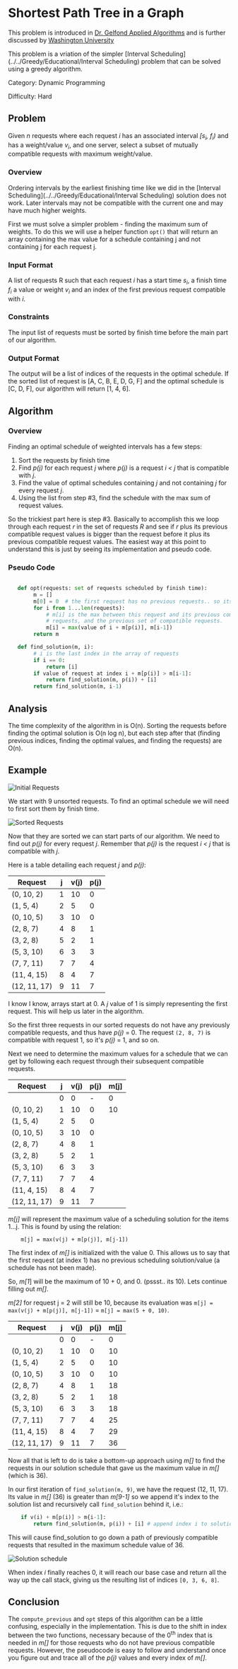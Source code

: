 # Shortest Path Tree in a Graph

This problem is introduced in [Dr. Gelfond Applied Algorithms](http://redwood.cs.ttu.edu/~mgelfond/FALL-2012/slides.pdf) and is further discussed by [Washington University](https://courses.cs.washington.edu/courses/cse521/13wi/slides/06dp-sched.pdf)

This problem is a vriation of the simpler [Interval Scheduling](../../Greedy/Educational/Interval Scheduling) problem that can be solved using a greedy algorithm.

Category: Dynamic Programming

Difficulty: Hard

## Problem
Given _n_ requests where each request _i_ has an associated interval _[s<sub>i</sub>, f<sub>i</sub>)_ and has a weight/value
_v<sub>i</sub>_, and one server, select a subset of mutually compatible requests with maximum weight/value.

### Overview
Ordering intervals by the earliest finishing time like we did in the [Interval Scheduling](../../Greedy/Educational/Interval Scheduling) solution does not work.
Later intervals may not be compatible with the current one and may have much higher weights.

First we must solve a simpler problem - finding the maximum sum of weights. To do this we will use a helper function `opt()` that will return
an array containing the max value for a schedule containing j and not containing j for each request j.

### Input Format

A list of requests R such that each request _i_ has a start time _s<sub>i</sub>_, a finish time _f<sub>i</sub>_ a value or weight _v<sub>i</sub>_ and an index
of the first previous request compatible with _i_.

### Constraints
The input list of requests must be sorted by finish time before the main part of our algorithm.

### Output Format
The output will be a list of indices of the requests in the optimal schedule. If the sorted list of request is [A, C, B, E, D, G, F] and the optimal
schedule is [C, D, F], our algorithm will return [1, 4, 6].

## Algorithm
### Overview
Finding an optimal schedule of weighted intervals has a few steps:
1. Sort the requests by finish time
2. Find _p(j)_ for each request _j_ where _p(j)_ is a request _i < j_ that is compatible with _j_.
3. Find the value of optimal schedules containing _j_ and not containing _j_ for every request _j_.
4. Using the list from step #3, find the schedule with the max sum of request values.

So the trickiest part here is step #3. Basically to accomplish this we loop through each request _r_ in the set of requests _R_ and see if _r_ plus its previous
compatible request values is bigger than the request before it plus its previous compatible request values. The easiest way at this point to understand this is just by seeing
its implementation and pseudo code.



### Pseudo Code

```Python

   def opt(requests: set of requests scheduled by finish time):
        m = []
        m[0] = 0  # the first request has no previous requests.. so its opt is 0
        for i from 1...len(requests):
            # m[i] is the max between this request and its previous compatible
            # requests, and the previous set of compatible requests.
            m[i] = max(value of i + m[p(i)], m[i-1])
        return m

   def find_solution(m, i):
        # i is the last index in the array of requests
        if i == 0:
            return [i]
        if value of request at index i + m[p(i)] > m[i-1]:
            return find_solution(m, p(i)) + [i]
        return find_solution(m, i-1)

```

## Analysis
The time complexity of the algorithm in is O(n). Sorting the requests before finding the optimal solution is O(n log n), but each step after that (finding previous indices, finding the optimal values, and finding the requests) are O(n).

## Example
![Initial Requests](./assets/initial.png)

We start with 9 unsorted requests. To find an optimal schedule we will need to first
sort them by finish time.

![Sorted Requests](./assets/sorted.png)

Now that they are sorted we can start parts of our algorithm. We need to find out _p(j)_ for every request _j_.
Remember that _p(j)_ is the request _i < j_ that is compatible with _j_.

Here is a table detailing each request _j_ and _p(j)_:

| Request       | j  |  v(j) | p(j) |
| ------------- |----| ----- |----- |
| (0, 10, 2)    | 1  |   10  | 0   |
| (1, 5, 4)     | 2  |   5   | 0   |
| (0, 10, 5)    | 3  |   10  | 0   |
| (2, 8, 7)     | 4  |   8   | 1   |
| (3, 2, 8)     | 5  |   2   | 1   |
| (5, 3, 10)    | 6  |   3   | 3   |
| (7, 7, 11)    | 7  |   7   | 4   |
| (11, 4, 15)   | 8  |   4   | 7   |
| (12, 11, 17)  | 9  |   11  | 7   |

I know I know, arrays start at 0. A _j_ value of 1 is simply representing the first request. This will help us later in the algorithm.

So the first three requests in our sorted requests do not have any previously compatible requests, and thus have _p(j)_ = 0. The request `(2, 8, 7)` is compatible with request 1, so it's _p(j)_ = 1,
and so on.

Next we need to determine the maximum values for a schedule that we can get by following each request through their subsequent compatible requests.

| Request       | j  |  v(j) | p(j) |  m[j]  |
| ------------- |----| ----- |----- | ------ |
|               | 0  |   0   |  -   |   0    |
| (0, 10, 2)    | 1  |   10  |  0   |   10   |
| (1, 5, 4)     | 2  |   5   |  0   |        |
| (0, 10, 5)    | 3  |   10  |  0   |        |
| (2, 8, 7)     | 4  |   8   |  1   |        |
| (3, 2, 8)     | 5  |   2   |  1   |        |
| (5, 3, 10)    | 6  |   3   |  3   |        |
| (7, 7, 11)    | 7  |   7   |  4   |        |
| (11, 4, 15)   | 8  |   4   |  7   |        |
| (12, 11, 17)  | 9  |   11  |  7   |        |

_m[j]_ will represent the maximum value of a scheduling solution for the items 1...j. This is found by using the relation:
```
    m[j] = max(v(j) + m[p(j)], m[j-1])
```

The first index of _m[]_ is initialized with the value 0. This allows us to say that the first request (at index 1) has no previous scheduling solution/value (a schedule has not been made).

So, _m[1_] will be the maximum of 10 + 0, and 0. (pssst.. its 10). Lets continue filling out _m[]_.

_m[2]_ for request j = 2 will still be 10, because its evaluation was `m[j] = max(v(j) + m[p(j)], m[j-1])` = `m[j] = max(5 + 0, 10)`.


| Request       | j  |  v(j) | p(j) |  m[j]  |
| ------------- |----| ----- |----- | ------ |
|               | 0  |   0   |  -   |   0    |
| (0, 10, 2)    | 1  |   10  |  0   |   10   |
| (1, 5, 4)     | 2  |   5   |  0   |   10   |
| (0, 10, 5)    | 3  |   10  |  0   |   10   |
| (2, 8, 7)     | 4  |   8   |  1   |   18   |
| (3, 2, 8)     | 5  |   2   |  1   |   18   |
| (5, 3, 10)    | 6  |   3   |  3   |   18   |
| (7, 7, 11)    | 7  |   7   |  4   |   25   |
| (11, 4, 15)   | 8  |   4   |  7   |   29   |
| (12, 11, 17)  | 9  |   11  |  7   |   36   |

Now all that is left to do is take a bottom-up approach using _m[]_ to find the requests in our solution schedule that gave us the maximum value in _m[]_ (which is 36).

In our first iteration of `find_solution(m, 9)`, we have the request (12, 11, 17). Its value in _m[]_ (36) is greater than _m[9-1]_ so we append it's index to the solution
list and recursively call `find_solution` behind it, i.e.:

```python
    if v(i) + m[p(i)] > m{i-1]:
        return find_solution(m, p(i)) + [i] # append index i to solution
```

This will cause find_solution to go down a path of previously compatible requests that resulted in the maximum schedule value of 36.


![Solution schedule](./assets/final.png)


When index _i_ finally reaches 0, it will reach our base case and return all the way
up the call stack, giving us the resulting list of indices `[0, 3, 6, 8]`.

## Conclusion

The `compute_previous` and `opt` steps of this algorithm can be a little confusing, especially in the implementation. This is due to the shift in index between the two functions, necessary
because of the 0<sup>th</sup> index that is needed in _m[]_ for those requests who do not have previous compatible requests. However, the pseudocode is easy to follow and understand once you
figure out and trace all of the _p(j)_ values and every index of _m[]_.
